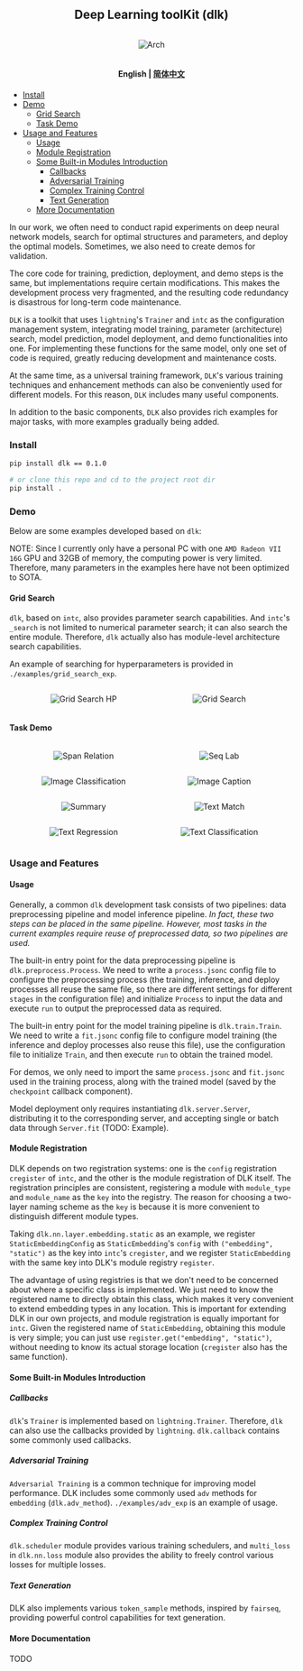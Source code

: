<p align="center">
  <h2 align="center"> Deep Learning toolKit (dlk)</h2>
</p>


<div style="text-align:center">
<span style="width:80%;display:inline-block">

![Arch](./pics/arch.png)

</div>

<h4 align="center">
    <p>
        <b>English</b> |
        <a href="https://github.com/cstsunfu/dlk/blob/main/README_zh.md">简体中文</a>
    </p>
</h4>


* [Install](#install)
* [Demo](#demo)
    * [Grid Search](#grid-search)
    * [Task Demo](#task-demo)
* [Usage and Features](#usage-and-features)
    * [Usage](#usage)
    * [Module Registration](#module-registration)
    * [Some Built-in Modules Introduction](#some-built-in-modules-introduction)
        * [Callbacks](#callbacks)
        * [Adversarial Training](#adversarial-training)
        * [Complex Training Control](#complex-training-control)
        * [Text Generation](#text-generation)
    * [More Documentation](#more-documentation)


In our work, we often need to conduct rapid experiments on deep neural network models, search for optimal structures and parameters, and deploy the optimal models. Sometimes, we also need to create demos for validation.

The core code for training, prediction, deployment, and demo steps is the same, but implementations require certain modifications. This makes the development process very fragmented, and the resulting code redundancy is disastrous for long-term code maintenance.

`DLK` is a toolkit that uses `lightning`'s `Trainer` and `intc` as the configuration management system, integrating model training, parameter (architecture) search, model prediction, model deployment, and demo functionalities into one. For implementing these functions for the same model, only one set of code is required, greatly reducing development and maintenance costs.

At the same time, as a universal training framework, `DLK`'s various training techniques and enhancement methods can also be conveniently used for different models. For this reason, `DLK` includes many useful components.

In addition to the basic components, `DLK` also provides rich examples for major tasks, with more examples gradually being added.

### Install


```bash
pip install dlk == 0.1.0

# or clone this repo and cd to the project root dir
pip install .
```

### Demo

Below are some examples developed based on `dlk`:

NOTE: Since I currently only have a personal PC with one `AMD Radeon VII 16G` GPU and 32GB of memory, the computing power is very limited. Therefore, many parameters in the examples here have not been optimized to SOTA.

#### Grid Search

`dlk`, based on `intc`, also provides parameter search capabilities. And `intc`'s `_search` is not limited to numerical parameter search; it can also search the entire module. Therefore, `dlk` actually also has module-level architecture search capabilities.

An example of searching for hyperparameters is provided in `./examples/grid_search_exp`.

<div style="text-align:center">
<span style="width:47%;display:inline-block">

![Grid Search HP](pics/grid_search_hp.png)

</span>
<span style="width:47%;display:inline-block">

![Grid Search](./pics/grid_search_scalar.png)

</span>
</div>

#### Task Demo

<div style="text-align:center">
<span style="width:47%;display:inline-block">

![Span Relation](./pics/span_rel.png)

</span>
<span style="width:47%;display:inline-block">

![Seq Lab](./pics/seq_lab.png)

</span>
</div>

<div style="text-align:center">
<span style="width:47%;display:inline-block">

![Image Classification](./pics/img_cls.png)

</span>
<span style="width:47%;display:inline-block">

![Image Caption](./pics/img_cap.png)

</span>
</div>

<div style="text-align:center">
<span style="width:47%;display:inline-block">

![Summary](./pics/summary.png)

</span>
<span style="width:47%;display:inline-block">

![Text Match](./pics/txt_match.png)

</span>
</div>

<div style="text-align:center">
<span style="width:47%;display:inline-block">

![Text Regression](./pics/txt_reg.png)

</span>

<span style="width:47%;display:inline-block">

![Text Classification](./pics/txt_cls.png)

</span>
</div>

### Usage and Features

#### Usage

Generally, a common `dlk` development task consists of two pipelines: data preprocessing pipeline and model inference pipeline. *In fact, these two steps can be placed in the same pipeline. However, most tasks in the current examples require reuse of preprocessed data, so two pipelines are used.*

The built-in entry point for the data preprocessing pipeline is `dlk.preprocess.Process`. We need to write a `process.jsonc` config file to configure the preprocessing process (the training, inference, and deploy processes all reuse the same file, so there are different settings for different `stages` in the configuration file) and initialize `Process` to input the data and execute `run` to output the preprocessed data as required.

The built-in entry point for the model training pipeline is `dlk.train.Train`. We need to write a `fit.jsonc` config file to configure model training (the inference and deploy processes also reuse this file), use the configuration file to initialize `Train`, and then execute `run` to obtain the trained model.

For demos, we only need to import the same `process.jsonc` and `fit.jsonc` used in the training process, along with the trained model (saved by the `checkpoint` callback component).

Model deployment only requires instantiating `dlk.server.Server`, distributing it to the corresponding server, and accepting single or batch data through `Server.fit` (TODO: Example).

#### Module Registration

DLK depends on two registration systems: one is the `config` registration `cregister` of `intc`, and the other is the module registration of DLK itself. The registration principles are consistent, registering a module with `module_type` and `module_name` as the `key` into the registry. The reason for choosing a two-layer naming scheme as the `key` is because it is more convenient to distinguish different module types.

Taking `dlk.nn.layer.embedding.static` as an example, we register `StaticEmbeddingConfig` as `StaticEmbedding`'s `config` with `("embedding", "static")` as the key into `intc`'s `cregister`, and we register `StaticEmbedding` with the same key into DLK's module registry `register`.

The advantage of using registries is that we don't need to be concerned about where a specific class is implemented. We just need to know the registered name to directly obtain this class, which makes it very convenient to extend embedding types in any location. This is important for extending DLK in our own projects, and module registration is equally important for `intc`. Given the registered name of `StaticEmbedding`, obtaining this module is very simple; you can just use `register.get("embedding", "static")`, without needing to know its actual storage location (`cregister` also has the same function).

#### Some Built-in Modules Introduction

##### Callbacks

`dlk`'s `Trainer` is implemented based on `lightning.Trainer`. Therefore, `dlk` can also use the callbacks provided by `lightning`. `dlk.callback` contains some commonly used callbacks.

##### Adversarial Training

`Adversarial Training` is a common technique for improving model performance. DLK includes some commonly used `adv` methods for `embedding` (`dlk.adv_method`). `./examples/adv_exp` is an example of usage.

##### Complex Training Control

`dlk.scheduler` module provides various training schedulers, and `multi_loss` in `dlk.nn.loss` module also provides the ability to freely control various losses for multiple losses.

##### Text Generation

DLK also implements various `token_sample` methods, inspired by `fairseq`, providing powerful control capabilities for text generation.

#### More Documentation

TODO
